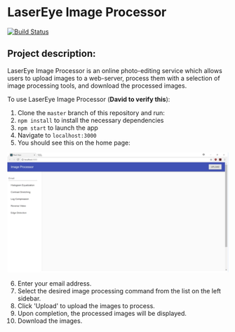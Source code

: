 # LaserEye Image Processor  

[![Build Status](https://travis-ci.org/jdavidli/ImageProcessorS18.svg?branch=master)](https://travis-ci.org/jdavidli/ImageProcessorS18)

## Project description:  
LaserEye Image Processor is an online photo-editing service which allows users to upload images to a web-server, process them with a selection of image processing tools, and download the processed images.  

To use LaserEye Image Processor (**David to verify this**):  
1. Clone the `master` branch of this repository and run:  
2. `npm install` to install the necessary dependencies  
3. `npm start` to launch the app 
4. Navigate to `localhost:3000`  
5. You should see this on the home page: 

![homepage](readme_images/LaserEye_Image_Processor_WelcomePage.jpg)

6. Enter your email address.
7. Select the desired image processing command from the list on the left sidebar.
8. Click 'Upload' to upload the images to process.
9. Upon completion, the processed images will be displayed.
10. Download the images.
